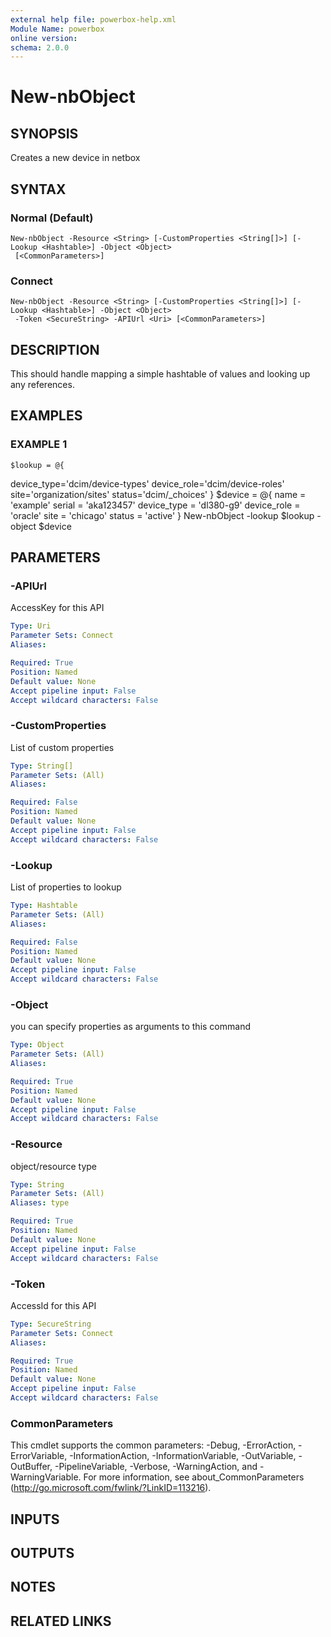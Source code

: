 ```yaml
---
external help file: powerbox-help.xml
Module Name: powerbox
online version:
schema: 2.0.0
---
```


# New-nbObject

## SYNOPSIS
Creates a new device in netbox

## SYNTAX

### Normal (Default)
```
New-nbObject -Resource <String> [-CustomProperties <String[]>] [-Lookup <Hashtable>] -Object <Object>
 [<CommonParameters>]
```

### Connect
```
New-nbObject -Resource <String> [-CustomProperties <String[]>] [-Lookup <Hashtable>] -Object <Object>
 -Token <SecureString> -APIUrl <Uri> [<CommonParameters>]
```

## DESCRIPTION
This should handle mapping a simple hashtable of values and looking up any references.

## EXAMPLES

### EXAMPLE 1
```
$lookup = @{
```

device_type='dcim/device-types'
    device_role='dcim/device-roles'
    site='organization/sites'
    status='dcim/_choices'
}
$device = @{
    name = 'example'
    serial = 'aka123457'
    device_type = 'dl380-g9'
    device_role = 'oracle'
    site = 'chicago'
    status = 'active'
}
New-nbObject -lookup $lookup -object $device

## PARAMETERS

### -APIUrl
AccessKey for this API

```yaml
Type: Uri
Parameter Sets: Connect
Aliases:

Required: True
Position: Named
Default value: None
Accept pipeline input: False
Accept wildcard characters: False
```

### -CustomProperties
List of custom properties

```yaml
Type: String[]
Parameter Sets: (All)
Aliases:

Required: False
Position: Named
Default value: None
Accept pipeline input: False
Accept wildcard characters: False
```

### -Lookup
List of properties to lookup

```yaml
Type: Hashtable
Parameter Sets: (All)
Aliases:

Required: False
Position: Named
Default value: None
Accept pipeline input: False
Accept wildcard characters: False
```

### -Object
you can specify properties as arguments to this command

```yaml
Type: Object
Parameter Sets: (All)
Aliases:

Required: True
Position: Named
Default value: None
Accept pipeline input: False
Accept wildcard characters: False
```

### -Resource
object/resource type

```yaml
Type: String
Parameter Sets: (All)
Aliases: type

Required: True
Position: Named
Default value: None
Accept pipeline input: False
Accept wildcard characters: False
```

### -Token
AccessId for this API

```yaml
Type: SecureString
Parameter Sets: Connect
Aliases:

Required: True
Position: Named
Default value: None
Accept pipeline input: False
Accept wildcard characters: False
```

### CommonParameters
This cmdlet supports the common parameters: -Debug, -ErrorAction, -ErrorVariable, -InformationAction, -InformationVariable, -OutVariable, -OutBuffer, -PipelineVariable, -Verbose, -WarningAction, and -WarningVariable.
For more information, see about_CommonParameters (http://go.microsoft.com/fwlink/?LinkID=113216).

## INPUTS

## OUTPUTS

## NOTES

## RELATED LINKS

